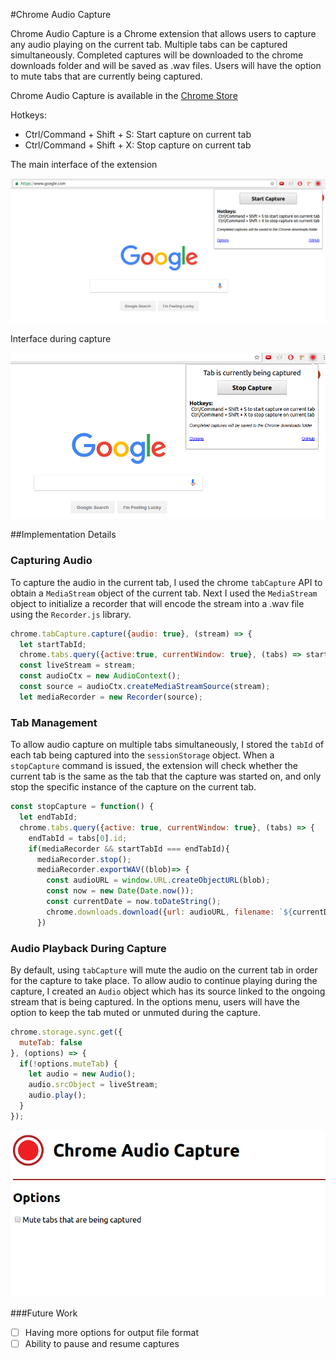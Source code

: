 #Chrome Audio Capture

Chrome Audio Capture is a Chrome extension that allows users to capture any audio playing on the current tab. Multiple tabs can be captured simultaneously. Completed captures will be downloaded to the chrome downloads folder and will be saved as .wav files. Users will have the option to mute tabs that are currently being captured.

Chrome Audio Capture is available in the [Chrome Store](https://chrome.google.com/webstore/detail/chrome-audio-capture/kfokdmfpdnokpmpbjhjbcabgligoelgp)

Hotkeys:
 - Ctrl/Command + Shift + S: Start capture on current tab
 - Ctrl/Command + Shift + X: Stop capture on current tab

 The main interface of the extension

![start]

[start]: ./docs/CAC_ss.png

Interface during capture

![capturing]

[capturing]: ./docs/CAC_cap_ss.png


##Implementation Details

### Capturing Audio
To capture the audio in the current tab, I used the chrome `tabCapture` API to obtain a `MediaStream` object of the current tab. Next I used the `MediaStream` object to initialize a recorder that will encode the stream into a .wav file using the `Recorder.js` library.

```javascript
chrome.tabCapture.capture({audio: true}, (stream) => {
  let startTabId;
  chrome.tabs.query({active:true, currentWindow: true}, (tabs) => startTabId = tabs[0].id)
  const liveStream = stream;
  const audioCtx = new AudioContext();
  const source = audioCtx.createMediaStreamSource(stream);
  let mediaRecorder = new Recorder(source);
```

### Tab Management
To allow audio capture on multiple tabs simultaneously, I stored the `tabId` of each tab being captured into the `sessionStorage` object. When a `stopCapture` command is issued, the extension will check whether the current tab is the same as the tab that the capture was started on, and only stop the specific instance of the capture on the current tab.

```javascript
const stopCapture = function() {
  let endTabId;
  chrome.tabs.query({active: true, currentWindow: true}, (tabs) => {
    endTabId = tabs[0].id;
    if(mediaRecorder && startTabId === endTabId){
      mediaRecorder.stop();
      mediaRecorder.exportWAV((blob)=> {
        const audioURL = window.URL.createObjectURL(blob);
        const now = new Date(Date.now());
        const currentDate = now.toDateString();
        chrome.downloads.download({url: audioURL, filename: `${currentDate.replace(/\s/g, "-")} Capture`})
      })
```

### Audio Playback During Capture
By default, using `tabCapture` will mute the audio on the current tab in order for the capture to take place. To allow audio to continue playing during the capture, I created an `Audio` object which has its source linked to the ongoing stream that is being captured. In the options menu, users will have the option to keep the tab muted or unmuted during the capture.

```javascript
chrome.storage.sync.get({
  muteTab: false
}, (options) => {
  if(!options.muteTab) {
    let audio = new Audio();
    audio.srcObject = liveStream;
    audio.play();
  }
});
```

![options]

[options]: ./docs/CAC_options_ss.png

###Future Work

- [ ] Having more options for output file format
- [ ] Ability to pause and resume captures

